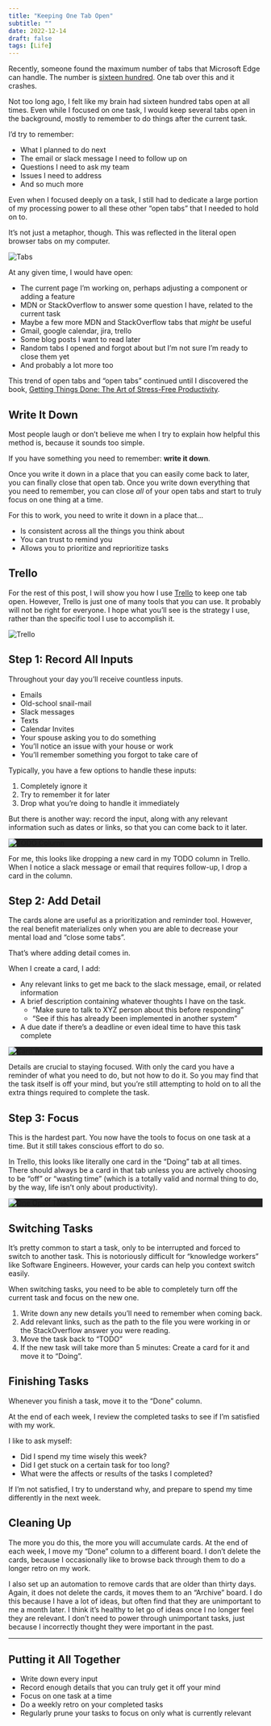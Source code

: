 ```yaml
---
title: "Keeping One Tab Open"
subtitle: ""
date: 2022-12-14
draft: false
tags: [Life]
---
```


<p>Recently, someone found the maximum number of tabs that Microsoft Edge can handle.
The number is <a href="https://www.reddit.com/r/MicrosoftEdge/comments/zgwt1f/edge_crashed_with_1600_open_tabs_clicked_inbuilt/">sixteen hundred</a>.
One tab over this and it crashes.</p>

<!--more-->

<p>Not too long ago, I felt like my brain had sixteen hundred tabs open at all times.
Even while I focused on one task, I would keep several tabs open in the background,
mostly to remember to do things after the current task.</p>
<p>I&rsquo;d try to remember:</p>
<ul>
<li>What I planned to do next</li>
<li>The email or slack message I need to follow up on</li>
<li>Questions I need to ask my team</li>
<li>Issues I need to address</li>
<li>And so much more</li>
</ul>
<p>Even when I focused deeply on a task, I still had to dedicate a large portion of my processing
power to all these other &ldquo;open tabs&rdquo; that I needed to hold on to.</p>
<p>It&rsquo;s not just a metaphor, though. This was reflected in the literal open browser tabs on my computer.</p>
<p><img src="/image/tabs.png" alt="Tabs"></p>
<p>At any given time, I would have open:</p>
<ul>
<li>The current page I&rsquo;m working on, perhaps adjusting a component or adding a feature</li>
<li>MDN or StackOverflow to answer some question I have, related to the current task</li>
<li>Maybe a few more MDN and StackOverflow tabs that <em>might</em> be useful</li>
<li>Gmail, google calendar, jira, trello</li>
<li>Some blog posts I want to read later</li>
<li>Random tabs I opened and forgot about but I&rsquo;m not sure I&rsquo;m ready to close them yet</li>
<li>And probably a lot more too</li>
</ul>
<p>This trend of open tabs and &ldquo;open tabs&rdquo; continued until I discovered the book, <a href="https://amzn.to/3PwjIBV">Getting Things Done: The Art of Stress-Free Productivity</a>.</p>
<h2 id="write-it-down">Write It Down</h2>
<p>Most people laugh or don&rsquo;t believe me when I try to explain how helpful this method is, because it sounds too simple.</p>
<p>If you have something you need to remember: <strong>write it down</strong>.</p>
<p>Once you write it down in a place that you can easily come back to later, you can finally close that open tab.
Once you write down everything that you need to remember, you can close <em>all</em> of your open tabs and start to truly focus on one thing at a time.</p>
<p>For this to work, you need to write it down in a place that&hellip;</p>
<ul>
<li>Is consistent across all the things you think about</li>
<li>You can trust to remind you</li>
<li>Allows you to prioritize and reprioritize tasks</li>
</ul>
<h2 id="trello">Trello</h2>
<p>For the rest of this post, I will show you how I use <a href="https://www.trello.com">Trello</a> to keep one tab open.
However, Trello is just one of many tools that you can use. It probably will not be right for everyone.
I hope what you&rsquo;ll see is the strategy I use, rather than the specific tool I use to accomplish it.</p>
<p><img src="/image/living_on_24_hours_a_day_trello.png" alt="Trello"></p>
<h2 id="step-1-record-all-inputs">Step 1: Record All Inputs</h2>
<p>Throughout your day you&rsquo;ll receive countless inputs.</p>
<ul>
<li>Emails</li>
<li>Old-school snail-mail</li>
<li>Slack messages</li>
<li>Texts</li>
<li>Calendar Invites</li>
<li>Your spouse asking you to do something</li>
<li>You&rsquo;ll notice an issue with your house or work</li>
<li>You&rsquo;ll remember something you forgot to take care of</li>
</ul>
<p>Typically, you have a few options to handle these inputs:</p>
<ol>
<li>Completely ignore it</li>
<li>Try to remember it for later</li>
<li>Drop what you&rsquo;re doing to handle it immediately</li>
</ol>
<p>But there is another way: record the input, along with any relevant information such as dates or links, so that you can come back to it later.</p>
<p style="background: #222;">
  <img src="/image/todo_column.png" alt="TODO Column" style="margin: auto; display: block;" />
</p>
<p>For me, this looks like dropping a new card in my TODO column in Trello.
When I notice a slack message or email that requires follow-up, I drop a card in the column.</p>
<h2 id="step-2-add-detail">Step 2: Add Detail</h2>
<p>The cards alone are useful as a prioritization and reminder tool.
However, the real benefit materializes only when you are able to decrease your mental load and &ldquo;close some tabs&rdquo;.</p>
<p>That&rsquo;s where adding detail comes in.</p>
<p>When I create a card, I add:</p>
<ul>
<li>Any relevant links to get me back to the slack message, email, or related information</li>
<li>A brief description containing whatever thoughts I have on the task.
<ul>
<li>&ldquo;Make sure to talk to XYZ person about this before responding&rdquo;</li>
<li>&ldquo;See if this has already been implemented in another system&rdquo;</li>
</ul>
</li>
<li>A due date if there&rsquo;s a deadline or even ideal time to have this task complete</li>
</ul>
<p style="background: #222;">
  <img src="/image/details.png" alt="Card Details" style="margin: auto; display: block;" />
</p>
<p>Details are crucial to staying focused.
With only the card you have a reminder of what you need to do, but not how to do it.
So you may find that the task itself is off your mind, but you&rsquo;re still attempting to hold on to all the extra things required to complete the task.</p>
<h2 id="step-3-focus">Step 3: Focus</h2>
<p>This is the hardest part. You now have the tools to focus on one task at a time.
But it still takes conscious effort to do so.</p>
<p>In Trello, this looks like literally one card in the &ldquo;Doing&rdquo; tab at all times.
There should always be a card in that tab unless you are actively choosing to be &ldquo;off&rdquo; or &ldquo;wasting time&rdquo; (which is a totally valid and normal thing to do, by the way, life isn&rsquo;t only about productivity).</p>
<p style="background: #222;">
  <img src="/image/doing_tab.png" alt="One Open Task" style="margin: auto; display: block;" />
</p>
<h2 id="switching-tasks">Switching Tasks</h2>
<p>It&rsquo;s pretty common to start a task, only to be interrupted and forced to switch to another task.
This is notoriously difficult for &ldquo;knowledge workers&rdquo; like Software Engineers.
However, your cards can help you context switch easily.</p>
<p>When switching tasks, you need to be able to completely turn off the current task and focus on the new one.</p>
<ol>
<li>Write down any new details you&rsquo;ll need to remember when coming back.</li>
<li>Add relevant links, such as the path to the file you were working in or the StackOverflow answer you were reading.</li>
<li>Move the task back to &ldquo;TODO&rdquo;</li>
<li>If the new task will take more than 5 minutes: Create a card for it and move it to &ldquo;Doing&rdquo;.</li>
</ol>
<h2 id="finishing-tasks">Finishing Tasks</h2>
<p>Whenever you finish a task, move it to the &ldquo;Done&rdquo; column.</p>
<p>At the end of each week, I review the completed tasks to see if I&rsquo;m satisfied with my work.</p>
<p>I like to ask myself:</p>
<ul>
<li>Did I spend my time wisely this week?</li>
<li>Did I get stuck on a certain task for too long?</li>
<li>What were the affects or results of the tasks I completed?</li>
</ul>
<p>If I&rsquo;m not satisfied, I try to understand why, and prepare to spend my time differently in the next week.</p>
<h2 id="cleaning-up">Cleaning Up</h2>
<p>The more you do this, the more you will accumulate cards.
At the end of each week, I move my &ldquo;Done&rdquo; column to a different board.
I don&rsquo;t delete the cards, because I occasionally like to browse back through them to do a longer
retro on my work.</p>
<p>I also set up an automation to remove cards that are older than thirty days.
Again, it does not delete the cards, it moves them to an &ldquo;Archive&rdquo; board.
I do this because I have a lot of ideas, but often find that they are unimportant to me a month later.
I think it&rsquo;s healthy to let go of ideas once I no longer feel they are relevant.
I don&rsquo;t need to power through unimportant tasks, just because I incorrectly thought they were important in the past.</p>
<hr>
<h2 id="putting-it-all-together">Putting it All Together</h2>
<ul>
<li>Write down every input</li>
<li>Record enough details that you can truly get it off your mind</li>
<li>Focus on one task at a time</li>
<li>Do a weekly retro on your completed tasks</li>
<li>Regularly prune your tasks to focus on only what is currently relevant</li>
</ul>
